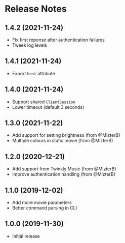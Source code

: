 # Release Notes

## 1.4.2 (2021-11-24)

- Fix first reponse after authentication failures
- Tweek log levels

## 1.4.1 (2021-11-24)

- Export `host` attribute

## 1.4.0 (2021-11-24)

- Support shared `ClientSession`
- Lower timeout (default 3 seconds)

## 1.3.0 (2021-11-22)

- Add support for setting brightness (from @MizterB)
- Multiple colours in static movie (from @MizterB)

## 1.2.0 (2020-12-21)

- Add support from Twinkly Music (from @MizterB)
- Improve authentication handling (from @MizterB)

## 1.1.0 (2019-12-02)

- Add more movie parameters
- Better command parsing in CLI

## 1.0.0 (2019-11-30)

- Initial release
